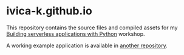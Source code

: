 # ivica-k.github.io

This repository contains the source files and compiled assets for my 
[Building serverless applications with Python](https://ivica-k.github.io/serverless_python_workshop/) workshop.

A working example application is available in [another repository](https://github.com/ivica-k/serverless-workshop-code).